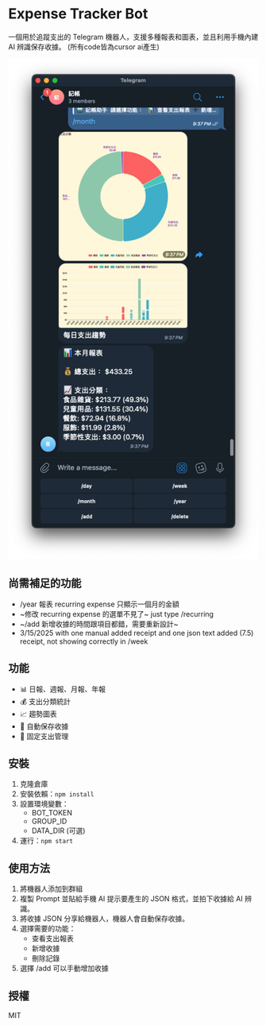 # Expense Tracker Bot

一個用於追蹤支出的 Telegram 機器人，支援多種報表和圖表，並且利用手機內建 AI 辨識保存收據。
(所有code皆為cursor ai產生)

![Screenshot](./image/screenshot.png)

## 尚需補足的功能
- /year 報表 recurring expense 只顯示一個月的金額
- ~修改 recurring expense 的選單不見了~ just type /recurring
- ~/add 新增收據的時間跟項目都錯，需要重新設計~
- 3/15/2025 with one manual added receipt and one json text added (7.5) receipt, not showing correctly in /week 

## 功能

- 📊 日報、週報、月報、年報
- 💰 支出分類統計
- 📈 趨勢圖表
- 💾 自動保存收據
- 🔄 固定支出管理

## 安裝

1. 克隆倉庫
2. 安裝依賴：`npm install`
3. 設置環境變數：
   - BOT_TOKEN
   - GROUP_ID
   - DATA_DIR (可選)
4. 運行：`npm start`

## 使用方法

1. 將機器人添加到群組
2. 複製 Prompt 並貼給手機 AI 提示要產生的 JSON 格式，並拍下收據給 AI 辨識。
3. 將收據 JSON 分享給機器人，機器人會自動保存收據。
4. 選擇需要的功能：
   - 查看支出報表
   - 新增收據
   - 刪除記錄
5. 選擇 /add 可以手動增加收據

## 授權

MIT
